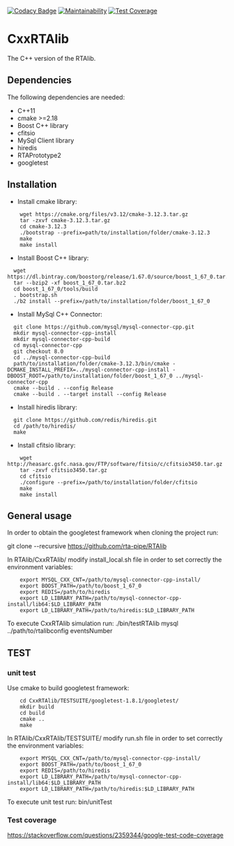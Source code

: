 [![Codacy Badge](https://api.codacy.com/project/badge/Grade/02291c119ef146c68d58ce74876871e4)](https://www.codacy.com/app/Leofaber/RTAlib?utm_source=github.com&amp;utm_medium=referral&amp;utm_content=rta-pipe/RTAlib&amp;utm_campaign=Badge_Grade)
[![Maintainability](https://api.codeclimate.com/v1/badges/a99a88d28ad37a79dbf6/maintainability)](https://codeclimate.com/github/codeclimate/codeclimate/maintainability)
[![Test Coverage](https://api.codeclimate.com/v1/badges/a99a88d28ad37a79dbf6/test_coverage)](https://codeclimate.com/github/codeclimate/codeclimate/test_coverage) 
# CxxRTAlib
The C++ version of the RTAlib.

## Dependencies
The following dependencies are needed:
* C++11
* cmake >=2.18
* Boost C++ library
* cfitsio
* MySql Client library
* hiredis
* RTAPrototype2
* googletest

## Installation
* Install cmake library:
```
    wget https://cmake.org/files/v3.12/cmake-3.12.3.tar.gz
    tar -zxvf cmake-3.12.3.tar.gz
    cd cmake-3.12.3
    ./bootstrap --prefix=path/to/installation/folder/cmake-3.12.3
    make
    make install
```

* Install Boost C++ library:
```
  wget https://dl.bintray.com/boostorg/release/1.67.0/source/boost_1_67_0.tar.bz2
  tar --bzip2 -xf boost_1_67_0.tar.bz2
  cd boost_1_67_0/tools/build
  . bootstrap.sh
  ./b2 install --prefix=/path/to/installation/folder/boost_1_67_0
```

* Install MySql C++ Connector:
```
  git clone https://github.com/mysql/mysql-connector-cpp.git
  mkdir mysql-connector-cpp-install
  mkdir mysql-connector-cpp-build
  cd mysql-connector-cpp
  git checkout 8.0
  cd ../mysql-connector-cpp-build
  path/to/installation/folder/cmake-3.12.3/bin/cmake -DCMAKE_INSTALL_PREFIX=../mysql-connector-cpp-install -DBOOST_ROOT=/path/to/installation/folder/boost_1_67_0 ../mysql-connector-cpp
  cmake --build . --config Release
  cmake --build . --target install --config Release

```

* Install hiredis library:
```
  git clone https://github.com/redis/hiredis.git
  cd /path/to/hiredis/
  make
```

* Install cfitsio library:
```
    wget http://heasarc.gsfc.nasa.gov/FTP/software/fitsio/c/cfitsio3450.tar.gz
    tar -zxvf cfitsio3450.tar.gz
    cd cfitsio
    ./configure --prefix=/path/to/installation/folder/cfitsio
    make
    make install
```


## General usage
In order to obtain the googletest framework when cloning the project run:

git clone --recursive https://github.com/rta-pipe/RTAlib

In RTAlib/CxxRTAlib/ modify install_local.sh file in order to set correctly the environment variables:
```
    export MYSQL_CXX_CNT=/path/to/mysql-connector-cpp-install/
    export BOOST_PATH=/path/to/boost_1_67_0
    export REDIS=/path/to/hiredis
    export LD_LIBRARY_PATH=/path/to/mysql-connector-cpp-install/lib64:$LD_LIBRARY_PATH
    export LD_LIBRARY_PATH=/path/to/hiredis:$LD_LIBRARY_PATH
```

To execute CxxRTAlib simulation run:
./bin/testRTAlib  mysql ../path/to/rtalibconfig  eventsNumber

## TEST

### unit test
Use cmake to build googletest framework:
```
    cd CxxRTAlib/TESTSUITE/googletest-1.8.1/googletest/
    mkdir build
    cd build
    cmake ..
    make
```
In RTAlib/CxxRTAlib/TESTSUITE/ modify run.sh file in order to set correctly the environment variables:
```
    export MYSQL_CXX_CNT=/path/to/mysql-connector-cpp-install/
    export BOOST_PATH=/path/to/boost_1_67_0
    export REDIS=/path/to/hiredis
    export LD_LIBRARY_PATH=/path/to/mysql-connector-cpp-install/lib64:$LD_LIBRARY_PATH
    export LD_LIBRARY_PATH=/path/to/hiredis:$LD_LIBRARY_PATH
```
To execute unit test run: bin/unitTest

### Test coverage
https://stackoverflow.com/questions/2359344/google-test-code-coverage
